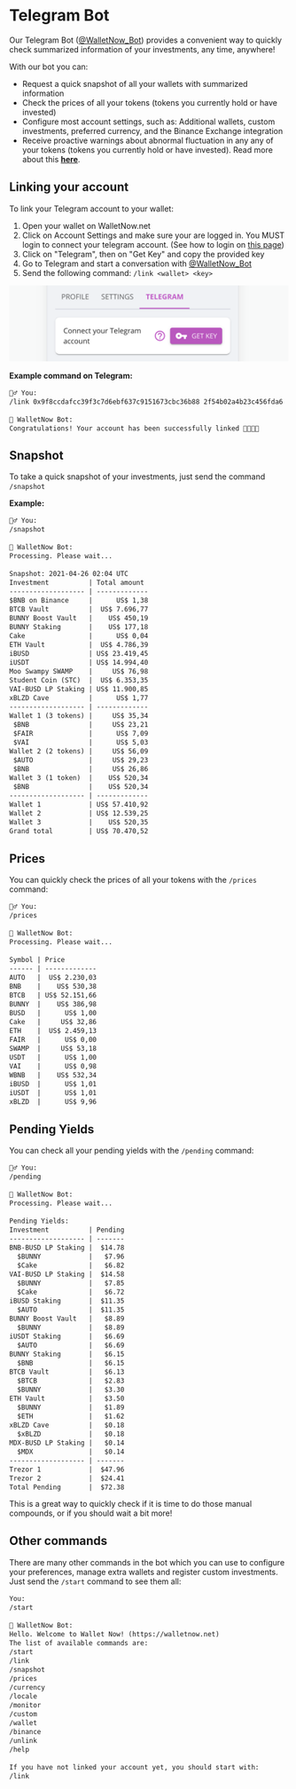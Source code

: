 # Telegram Bot

Our Telegram Bot \([@WalletNow\_Bot](https://t.me/WalletNow_Bot)\) provides a convenient way to quickly check summarized information of your investments, any time, anywhere!

With our bot you can:

* Request a quick snapshot of all your wallets with summarized information
* Check the prices of all your tokens \(tokens you currently hold or have invested\)
* Configure most account settings, such as: Additional wallets, custom investments, preferred currency, and the Binance Exchange integration
* Receive proactive warnings about abnormal fluctuation in any any of your tokens \(tokens you currently hold or have invested\). Read more about this [**here**](active-monitoring.md).

## Linking your account

To link your Telegram account to your wallet:

1. Open your wallet on WalletNow.net
2. Click on Account Settings and make sure your are logged in. You MUST login to connect your telegram account. \(See how to login on [this page](login.md)\)
3. Click on "Telegram", then on "Get Key" and copy the provided key
4. Go to Telegram and start a conversation with [@WalletNow\_Bot](https://t.me/WalletNow_Bot)
5. Send the following command: `/link <wallet> <key>`

![](../.gitbook/assets/image%20%2857%29.png)

**Example command on Telegram:**

```text
🙍‍♂️ You:
/link 0x9f8ccdafcc39f3c7d6ebf637c9151673cbc36b88 2f54b02a4b23c456fda6

🤖 WalletNow Bot:
Congratulations! Your account has been successfully linked 👏🏻👏🏻
```

## Snapshot

To take a quick snapshot of your investments, just send the command `/snapshot`

**Example:**

```text
🙍‍♂️ You:
/snapshot

🤖 WalletNow Bot:
Processing. Please wait...

Snapshot: 2021-04-26 02:04 UTC
Investment          | Total amount
------------------- | -------------
$BNB on Binance     |      US$ 1,38
BTCB Vault          |  US$ 7.696,77
BUNNY Boost Vault   |    US$ 450,19
BUNNY Staking       |    US$ 177,18
Cake                |      US$ 0,04
ETH Vault           |  US$ 4.786,39
iBUSD               | US$ 23.419,45
iUSDT               | US$ 14.994,40
Moo Swampy SWAMP    |     US$ 76,98
Student Coin (STC)  |  US$ 6.353,35
VAI-BUSD LP Staking | US$ 11.900,85
xBLZD Cave          |      US$ 1,77
------------------- | -------------
Wallet 1 (3 tokens) |     US$ 35,34
 $BNB               |     US$ 23,21
 $FAIR              |      US$ 7,09
 $VAI               |      US$ 5,03
Wallet 2 (2 tokens) |     US$ 56,09
 $AUTO              |     US$ 29,23
 $BNB               |     US$ 26,86
Wallet 3 (1 token)  |    US$ 520,34
 $BNB               |    US$ 520,34
------------------- | -------------
Wallet 1            | US$ 57.410,92
Wallet 2            | US$ 12.539,25
Wallet 3            |    US$ 520,35
Grand total         | US$ 70.470,52
```

## Prices

You can quickly check the prices of all your tokens with the `/prices` command:

```text
🙍‍♂️ You:
/prices

🤖 WalletNow Bot:
Processing. Please wait...

Symbol | Price        
------ | -------------
AUTO   |  US$ 2.230,03
BNB    |    US$ 530,38
BTCB   | US$ 52.151,66
BUNNY  |    US$ 386,98
BUSD   |      US$ 1,00
Cake   |     US$ 32,86
ETH    |  US$ 2.459,13
FAIR   |      US$ 0,00
SWAMP  |     US$ 53,18
USDT   |      US$ 1,00
VAI    |      US$ 0,98
WBNB   |    US$ 532,34
iBUSD  |      US$ 1,01
iUSDT  |      US$ 1,01
xBLZD  |      US$ 9,96
```

## Pending Yields

You can check all your pending yields with the `/pending` command:

```text
🙍‍♂️ You:
/pending

🤖 WalletNow Bot:
Processing. Please wait...

Pending Yields:
Investment          | Pending
------------------- | -------
BNB-BUSD LP Staking |  $14.78
  $BUNNY            |   $7.96
  $Cake             |   $6.82
VAI-BUSD LP Staking |  $14.58
  $BUNNY            |   $7.85
  $Cake             |   $6.72
iBUSD Staking       |  $11.35
  $AUTO             |  $11.35
BUNNY Boost Vault   |   $8.89
  $BUNNY            |   $8.89
iUSDT Staking       |   $6.69
  $AUTO             |   $6.69
BUNNY Staking       |   $6.15
  $BNB              |   $6.15
BTCB Vault          |   $6.13
  $BTCB             |   $2.83
  $BUNNY            |   $3.30
ETH Vault           |   $3.50
  $BUNNY            |   $1.89
  $ETH              |   $1.62
xBLZD Cave          |   $0.18
  $xBLZD            |   $0.18
MDX-BUSD LP Staking |   $0.14
  $MDX              |   $0.14
------------------- | -------
Trezor 1            |  $47.96
Trezor 2            |  $24.41
Total Pending       |  $72.38
```

This is a great way to quickly check if it is time to do those manual compounds, or if you should wait a bit more!

## Other commands

There are many other commands in the bot which you can use to configure your preferences, manage extra wallets and register custom investments. Just send the `/start` command to see them all:

```text
You:
/start

🤖 WalletNow Bot:
Hello. Welcome to Wallet Now! (https://walletnow.net)
The list of available commands are:
/start
/link
/snapshot
/prices
/currency
/locale
/monitor
/custom
/wallet
/binance
/unlink
/help

If you have not linked your account yet, you should start with:
/link
```



